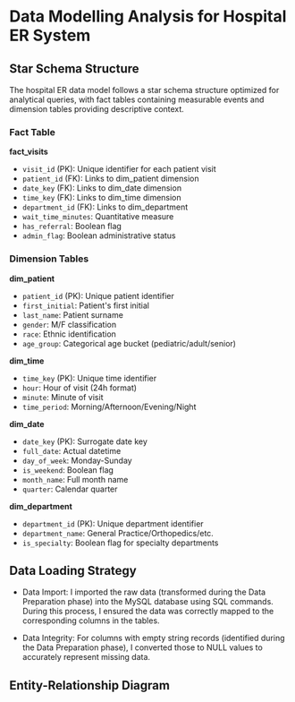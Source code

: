 # Data Modelling Analysis for Hospital ER System

## Star Schema Structure

The hospital ER data model follows a star schema structure optimized for analytical queries, with fact tables containing measurable events and dimension tables providing descriptive context.

### Fact Table
**fact_visits**
- `visit_id` (PK): Unique identifier for each patient visit  
- `patient_id` (FK): Links to dim_patient dimension  
- `date_key` (FK): Links to dim_date dimension  
- `time_key` (FK): Links to dim_time dimension  
- `department_id` (FK): Links to dim_department  
- `wait_time_minutes`: Quantitative measure  
- `has_referral`: Boolean flag  
- `admin_flag`: Boolean administrative status  

### Dimension Tables

**dim_patient**
- `patient_id` (PK): Unique patient identifier  
- `first_initial`: Patient's first initial  
- `last_name`: Patient surname  
- `gender`: M/F classification  
- `race`: Ethnic identification  
- `age_group`: Categorical age bucket (pediatric/adult/senior)  

**dim_time**
- `time_key` (PK): Unique time identifier  
- `hour`: Hour of visit (24h format)  
- `minute`: Minute of visit  
- `time_period`: Morning/Afternoon/Evening/Night  

**dim_date**  
- `date_key` (PK): Surrogate date key  
- `full_date`: Actual datetime  
- `day_of_week`: Monday-Sunday  
- `is_weekend`: Boolean flag  
- `month_name`: Full month name  
- `quarter`: Calendar quarter  

**dim_department**
- `department_id` (PK): Unique department identifier  
- `department_name`: General Practice/Orthopedics/etc.  
- `is_specialty`: Boolean flag for specialty departments  

## Data Loading Strategy

- Data Import: I imported the raw data (transformed during the Data Preparation phase) into the MySQL database using SQL commands. During this process, I ensured the data was correctly mapped to the corresponding columns in the tables.

- Data Integrity: For columns with empty string records (identified during the Data Preparation phase), I converted those to NULL values to accurately represent missing data. 

## Entity-Relationship Diagram
